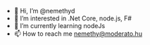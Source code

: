 - 👋 Hi, I’m @nemethyd
- 👀 I’m interested in .Net Core, node.js, F#
- 🌱 I’m currently learning nodeJs
- 📫 How to reach me nemethy@moderato.hu

<!---
nemethyd/nemethyd is a ✨ special ✨ repository because its `README.md` (this file) appears on your GitHub profile.
You can click the Preview link to take a look at your changes.
--->
